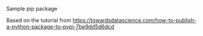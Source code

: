 Sample pip package

Based on the tutorial from https://towardsdatascience.com/how-to-publish-a-python-package-to-pypi-7be9dd5d6dcd
